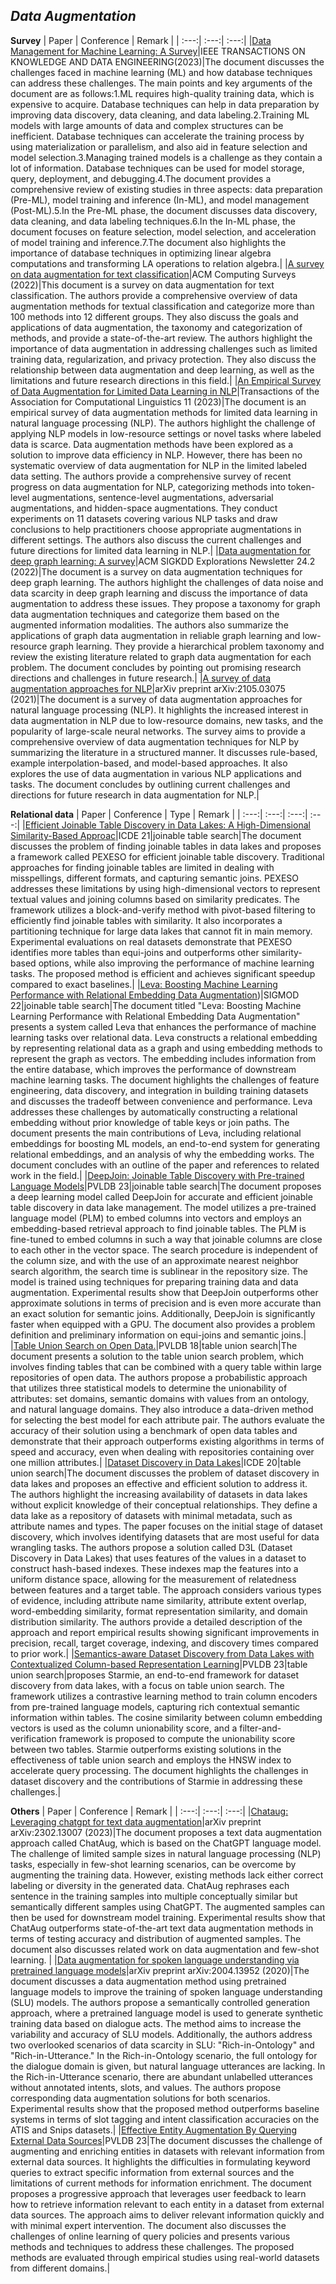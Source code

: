 ## ***Data Augmentation***
**Survey**
| Paper | Conference | Remark |
| :---:| :---:| :---:|
|[Data Management for Machine Learning: A Survey](https://ieeexplore.ieee.org/document/9705125)|IEEE TRANSACTIONS ON KNOWLEDGE AND DATA ENGINEERING(2023)|The document discusses the challenges faced in machine learning (ML) and how database techniques can address these challenges. The main points and key arguments of the document are as follows:1.ML requires high-quality training data, which is expensive to acquire. Database techniques can help in data preparation by improving data discovery, data cleaning, and data labeling.2.Training ML models with large amounts of data and complex structures can be inefficient. Database techniques can accelerate the training process by using materialization or parallelism, and also aid in feature selection and model selection.3.Managing trained models is a challenge as they contain a lot of information. Database techniques can be used for model storage, query, deployment, and debugging.4.The document provides a comprehensive review of existing studies in three aspects: data preparation (Pre-ML), model training and inference (In-ML), and model management (Post-ML).5.In the Pre-ML phase, the document discusses data discovery, data cleaning, and data labeling techniques.6.In the In-ML phase, the document focuses on feature selection, model selection, and acceleration of model training and inference.7.The document also highlights the importance of database techniques in optimizing linear algebra computations and transforming LA operations to relation algebra.|
|[A survey on data augmentation for text classification](https://arxiv.org/abs/2107.03158)|ACM Computing Surveys (2022)|This document is a survey on data augmentation for text classification. The authors provide a comprehensive overview of data augmentation methods for textual classification and categorize more than 100 methods into 12 different groups. They also discuss the goals and applications of data augmentation, the taxonomy and categorization of methods, and provide a state-of-the-art review. The authors highlight the importance of data augmentation in addressing challenges such as limited training data, regularization, and privacy protection. They also discuss the relationship between data augmentation and deep learning, as well as the limitations and future research directions in this field.|
|[An Empirical Survey of Data Augmentation for Limited Data Learning in NLP](https://arxiv.org/abs/2106.07499)|Transactions of the Association for Computational Linguistics 11 (2023)|The document is an empirical survey of data augmentation methods for limited data learning in natural language processing (NLP). The authors highlight the challenge of applying NLP models in low-resource settings or novel tasks where labeled data is scarce. Data augmentation methods have been explored as a solution to improve data efficiency in NLP. However, there has been no systematic overview of data augmentation for NLP in the limited labeled data setting. The authors provide a comprehensive survey of recent progress on data augmentation for NLP, categorizing methods into token-level augmentations, sentence-level augmentations, adversarial augmentations, and hidden-space augmentations. They conduct experiments on 11 datasets covering various NLP tasks and draw conclusions to help practitioners choose appropriate augmentations in different settings. The authors also discuss the current challenges and future directions for limited data learning in NLP.|
|[Data augmentation for deep graph learning: A survey](https://dl.acm.org/doi/abs/10.1145/3575637.3575646)|ACM SIGKDD Explorations Newsletter 24.2 (2022)|The document is a survey on data augmentation techniques for deep graph learning. The authors highlight the challenges of data noise and data scarcity in deep graph learning and discuss the importance of data augmentation to address these issues. They propose a taxonomy for graph data augmentation techniques and categorize them based on the augmented information modalities. The authors also summarize the applications of graph data augmentation in reliable graph learning and low-resource graph learning. They provide a hierarchical problem taxonomy and review the existing literature related to graph data augmentation for each problem. The document concludes by pointing out promising research directions and challenges in future research.|
|[A survey of data augmentation approaches for NLP](https://arxiv.org/abs/2105.03075)|arXiv preprint arXiv:2105.03075 (2021)|The document is a survey of data augmentation approaches for natural language processing (NLP). It highlights the increased interest in data augmentation in NLP due to low-resource domains, new tasks, and the popularity of large-scale neural networks. The survey aims to provide a comprehensive overview of data augmentation techniques for NLP by summarizing the literature in a structured manner. It discusses rule-based, example interpolation-based, and model-based approaches. It also explores the use of data augmentation in various NLP applications and tasks. The document concludes by outlining current challenges and directions for future research in data augmentation for NLP.|

**Relational data**
| Paper | Conference | Type | Remark |
| :---:| :---:| :---:| :---:|
|[Efficient Joinable Table Discovery in Data Lakes: A High-Dimensional Similarity-Based Approac](https://arxiv.org/abs/2010.13273)|ICDE 21|joinable table search|The document discusses the problem of finding joinable tables in data lakes and proposes a framework called PEXESO for efficient joinable table discovery. Traditional approaches for finding joinable tables are limited in dealing with misspellings, different formats, and capturing semantic joins. PEXESO addresses these limitations by using high-dimensional vectors to represent textual values and joining columns based on similarity predicates. The framework utilizes a block-and-verify method with pivot-based filtering to efficiently find joinable tables with similarity. It also incorporates a partitioning technique for large data lakes that cannot fit in main memory. Experimental evaluations on real datasets demonstrate that PEXESO identifies more tables than equi-joins and outperforms other similarity-based options, while also improving the performance of machine learning tasks. The proposed method is efficient and achieves significant speedup compared to exact baselines.|
|[Leva: Boosting Machine Learning Performance with Relational Embedding Data Augmentation](https://dl.acm.org/doi/abs/10.1145/3514221.3517891))|SIGMOD 22|joinable table search|The document titled "Leva: Boosting Machine Learning Performance with Relational Embedding Data Augmentation" presents a system called Leva that enhances the performance of machine learning tasks over relational data. Leva constructs a relational embedding by representing relational data as a graph and using embedding methods to represent the graph as vectors. The embedding includes information from the entire database, which improves the performance of downstream machine learning tasks. The document highlights the challenges of feature engineering, data discovery, and integration in building training datasets and discusses the tradeoff between convenience and performance. Leva addresses these challenges by automatically constructing a relational embedding without prior knowledge of table keys or join paths. The document presents the main contributions of Leva, including relational embeddings for boosting ML models, an end-to-end system for generating relational embeddings, and an analysis of why the embedding works. The document concludes with an outline of the paper and references to related work in the field.|
|[DeepJoin: Joinable Table Discovery with Pre-trained Language Models](https://dl.acm.org/doi/10.14778/3603581.3603587)|PVLDB 23|joinable table search|The document proposes a deep learning model called DeepJoin for accurate and efficient joinable table discovery in data lake management. The model utilizes a pre-trained language model (PLM) to embed columns into vectors and employs an embedding-based retrieval approach to find joinable tables. The PLM is fine-tuned to embed columns in such a way that joinable columns are close to each other in the vector space. The search procedure is independent of the column size, and with the use of an approximate nearest neighbor search algorithm, the search time is sublinear in the repository size. The model is trained using techniques for preparing training data and data augmentation. Experimental results show that DeepJoin outperforms other approximate solutions in terms of precision and is even more accurate than an exact solution for semantic joins. Additionally, DeepJoin is significantly faster when equipped with a GPU. The document also provides a problem definition and preliminary information on equi-joins and semantic joins.|
|[Table Union Search on Open Data.](https://dl.acm.org/doi/abs/10.14778/3192965.3192973)|PVLDB 18|table union search|The document presents a solution to the table union search problem, which involves finding tables that can be combined with a query table within large repositories of open data. The authors propose a probabilistic approach that utilizes three statistical models to determine the unionability of attributes: set domains, semantic domains with values from an ontology, and natural language domains. They also introduce a data-driven method for selecting the best model for each attribute pair. The authors evaluate the accuracy of their solution using a benchmark of open data tables and demonstrate that their approach outperforms existing algorithms in terms of speed and accuracy, even when dealing with repositories containing over one million attributes.|
|[Dataset Discovery in Data Lakes](https://ieeexplore.ieee.org/document/9101607)|ICDE 20|table union search|The document discusses the problem of dataset discovery in data lakes and proposes an effective and efficient solution to address it. The authors highlight the increasing availability of datasets in data lakes without explicit knowledge of their conceptual relationships. They define a data lake as a repository of datasets with minimal metadata, such as attribute names and types. The paper focuses on the initial stage of dataset discovery, which involves identifying datasets that are most useful for data wrangling tasks. The authors propose a solution called D3L (Dataset Discovery in Data Lakes) that uses features of the values in a dataset to construct hash-based indexes. These indexes map the features into a uniform distance space, allowing for the measurement of relatedness between features and a target table. The approach considers various types of evidence, including attribute name similarity, attribute extent overlap, word-embedding similarity, format representation similarity, and domain distribution similarity. The authors provide a detailed description of the approach and report empirical results showing significant improvements in precision, recall, target coverage, indexing, and discovery times compared to prior work.|
|[Semantics-aware Dataset Discovery from Data Lakes with Contextualized Column-based Representation Learning](https://dl.acm.org/doi/10.14778/3587136.3587146)|PVLDB 23|table union search|proposes Starmie, an end-to-end framework for dataset discovery from data lakes, with a focus on table union search. The framework utilizes a contrastive learning method to train column encoders from pre-trained language models, capturing rich contextual semantic information within tables. The cosine similarity between column embedding vectors is used as the column unionability score, and a filter-and-verification framework is proposed to compute the unionability score between two tables. Starmie outperforms existing solutions in the effectiveness of table union search and employs the HNSW index to accelerate query processing. The document highlights the challenges in dataset discovery and the contributions of Starmie in addressing these challenges.|

**Others**
| Paper | Conference | Remark |
| :---:| :---:| :---:|
|[Chataug: Leveraging chatgpt for text data augmentation](https://arxiv.org/pdf/2302.13007v1.pdf)|arXiv preprint arXiv:2302.13007 (2023)|The document proposes a text data augmentation approach called ChatAug, which is based on the ChatGPT language model. The challenge of limited sample sizes in natural language processing (NLP) tasks, especially in few-shot learning scenarios, can be overcome by augmenting the training data. However, existing methods lack either correct labeling or diversity in the generated data. ChatAug rephrases each sentence in the training samples into multiple conceptually similar but semantically different samples using ChatGPT. The augmented samples can then be used for downstream model training. Experimental results show that ChatAug outperforms state-of-the-art text data augmentation methods in terms of testing accuracy and distribution of augmented samples. The document also discusses related work on data augmentation and few-shot learning. |
|[Data augmentation for spoken language understanding via pretrained language models](https://arxiv.org/abs/2004.13952)|arXiv preprint arXiv:2004.13952 (2020)|The document discusses a data augmentation method using pretrained language models to improve the training of spoken language understanding (SLU) models. The authors propose a semantically controlled generation approach, where a pretrained language model is used to generate synthetic training data based on dialogue acts. The method aims to increase the variability and accuracy of SLU models. Additionally, the authors address two overlooked scenarios of data scarcity in SLU: "Rich-in-Ontology" and "Rich-in-Utterance." In the Rich-in-Ontology scenario, the full ontology for the dialogue domain is given, but natural language utterances are lacking. In the Rich-in-Utterance scenario, there are abundant unlabelled utterances without annotated intents, slots, and values. The authors propose corresponding data augmentation solutions for both scenarios. Experimental results show that the proposed method outperforms baseline systems in terms of slot tagging and intent classification accuracies on the ATIS and Snips datasets.|
|[Effective Entity Augmentation By Querying External Data Sources](https://dl.acm.org/doi/abs/10.14778/3611479.3611535)|PVLDB 23|The document discusses the challenge of augmenting and enriching entities in datasets with relevant information from external data sources. It highlights the difficulties in formulating keyword queries to extract specific information from external sources and the limitations of current methods for information enrichment. The document proposes a progressive approach that leverages user feedback to learn how to retrieve information relevant to each entity in a dataset from external data sources. The approach aims to deliver relevant information quickly and with minimal expert intervention. The document also discusses the challenges of online learning of query policies and presents various methods and techniques to address these challenges. The proposed methods are evaluated through empirical studies using real-world datasets from different domains.|

